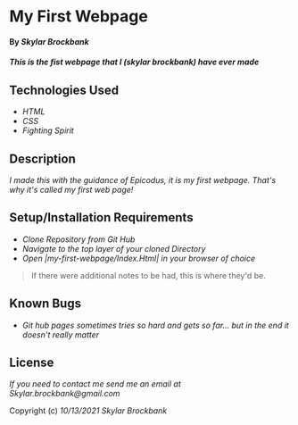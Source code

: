 # My First Webpage

#### By _**Skylar Brockbank**_

#### _This is the fist webpage that I (skylar brockbank) have ever made_

## Technologies Used

* _HTML_
* _CSS_
* _Fighting Spirit_

## Description

_I made this with the guidance of Epicodus, it is my first webpage. That's why it's called my first web page!_

## Setup/Installation Requirements

* _Clone Repository from Git Hub_
* _Navigate to the top layer of your cloned Directory_
* _Open |my-first-webpage/Index.Html| in your browser of choice_


> If there were additional notes to be had, this is where they'd be.

## Known Bugs

* _Git hub pages sometimes tries so hard and gets so far... but in the end it doesn't really matter_

## License

_If you need to contact me send me an email at Skylar.brockbank@gmail.com_

Copyright (c) _10/13/2021_ _Skylar Brockbank_